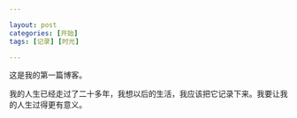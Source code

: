 ```yaml
---

layout: post
categories: [开始]
tags: [记录] [时光]

---
```


这是我的第一篇博客。  

我的人生已经走过了二十多年，我想以后的生活，我应该把它记录下来。我要让我的人生过得更有意义。
